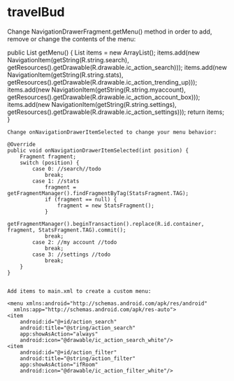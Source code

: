 # travelBud

Change NavigationDrawerFragment.getMenu() method in order to add, remove or change the contents of the menu:

public List getMenu() {
        List items = new ArrayList();
        items.add(new NavigationItem(getString(R.string.search), getResources().getDrawable(R.drawable.ic_action_search)));
        items.add(new NavigationItem(getString(R.string.stats), getResources().getDrawable(R.drawable.ic_action_trending_up)));
        items.add(new NavigationItem(getString(R.string.myaccount), getResources().getDrawable(R.drawable.ic_action_account_box)));
        items.add(new NavigationItem(getString(R.string.settings), getResources().getDrawable(R.drawable.ic_action_settings)));
        return items;
    }
    
    
    Change onNavigationDrawerItemSelected to change your menu behavior:
    
    @Override
    public void onNavigationDrawerItemSelected(int position) {
        Fragment fragment;
        switch (position) {
            case 0: //search//todo
                break;
            case 1: //stats
                fragment = getFragmentManager().findFragmentByTag(StatsFragment.TAG);
                if (fragment == null) {
                    fragment = new StatsFragment();
                }
                getFragmentManager().beginTransaction().replace(R.id.container, fragment, StatsFragment.TAG).commit();
                break;
            case 2: //my account //todo
                break;
            case 3: //settings //todo
                break;
        }
    }
    
    
    Add items to main.xml to create a custom menu:
    
    <menu xmlns:android="http://schemas.android.com/apk/res/android"
      xmlns:app="http://schemas.android.com/apk/res-auto">
    <item
        android:id="@+id/action_search"
        android:title="@string/action_search"
        app:showAsAction="always"
        android:icon="@drawable/ic_action_search_white"/>
    <item
        android:id="@+id/action_filter"
        android:title="@string/action_filter"
        app:showAsAction="ifRoom"
        android:icon="@drawable/ic_action_filter_white"/>
</menu>

